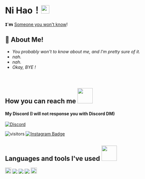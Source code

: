 # **Ni Hao**！<img src="https://user-images.githubusercontent.com/5679180/79618120-0daffb80-80be-11ea-819e-d2b0fa904d07.gif" width="27px"> 

𝗜'𝗺 [Someone you won't know](https://instagram.com/michxaael)!

## 🧐 About Me!

- *You probably won't to know about me, and I'm pretty sure of it.*
- *nah.*
- *nah.*
- *Okay, BYE !*  
<br>

## How you can reach me <img src="https://media0.giphy.com/media/jqNPzdTTxQfOgOqpO4/source.gif" width="50"></h2>

#### My Discord (I will not response you with Discord DM)
[![Discord](https://discord.c99.nl/widget/theme-3/588951309772652586.png)](https://discord.com/users/588951309772652586)

![visitors](https://visitor-badge.laobi.icu/badge?page_id=Miichxael)
[![Instagram Badge](https://img.shields.io/badge/-Instagram-purple?style=flat-square&labelColor=purple&logo=instagram&logoColor=white&link=https://instagram.com/michxaael)](https://instagram.com/michxaael)
 
## Languages and tools I've used <img src="https://media.giphy.com/media/VgCDAzcKvsR6OM0uWg/giphy.gif" width="50"></h2>
<a href="https://discord.js.org"><img src="https://cdn.discordapp.com/attachments/740865034887888996/740865173065170994/logo-square.png" width="20" alt="discord.js" /></a>
<img src="https://img.shields.io/badge/-JavaScript-black?style=flat-square&logo=javascript"/>
<img src="https://img.shields.io/badge/-Nodejs-black?style=flat-square&logo=Node.js"/>
<img src="https://img.shields.io/badge/-Vercel-ffffff?style=flat-square&logo=vercel&logoColor=black"/>
<img height="20" src="https://img.shields.io/badge/-HTML5-E34F26?style=flat-square&logo=html5&logoColor=white"/>
